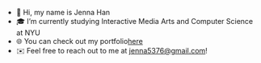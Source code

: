 - 👋 Hi, my name is Jenna Han
- 🎓 I’m currently studying Interactive Media Arts and Computer Science at NYU
- 🌐 You can check out my portfolio[here](https://jenna5376.github.io/portfolio/)
- ✉️ Feel free to reach out to me at jenna5376@gmail.com!
